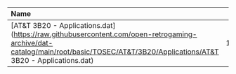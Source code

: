 |Name|Size|
|:---|---:|
|[AT&T 3B20 - Applications.dat](https://raw.githubusercontent.com/open-retrogaming-archive/dat-catalog/main/root/basic/TOSEC/AT&T/3B20/Applications/AT&T 3B20 - Applications.dat)|1408|
